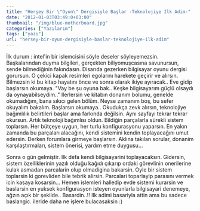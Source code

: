 ```yaml
---
title: "Herşey Bir \"Oyun\" Dergisiyle Başlar -Teknolojiye Ilk Adim-"
date: "2012-01-03T03:49:0+03:00"
thumbnail: "/img/blue-motherboard.jpg"
categories: ["Yazılarım"]
tags: ["yazı"]
url: "hersey-bir-oyun-dergisiyle-baslar-teknolojiye-ilk-adim"
---
```


<p>
İlk durum : intel'in bir islemcisini söyle deseler söyleyemezsin. Başkalarından duyma bilgileri, gerçekten biliyomuşcasına savunursun, sende bilmediǧinin fakındasın.
Disarıda gezerken bilgisayar oyunu dergisi gorursun. O çekici kapak resimleri egolarını harekete geçirir ve alırsın. Bilmezsin ki bu kitap hayatını önce ve sonra olarak ikiye ayıracak.. Eve gidip başlarsın okumaya. "Vay be şu oyuna bak.. Keşke bilgisayarım güçlü olsaydı da oynayabilseydim.." Ilerlersin ve kitabın donanım bolumu, genelde okumadıǧım, bana sıkıcı gelen bölüm. Neyse zamanım boş, bu sefer okuyalım bakalım. Başlarsın okumaya.. Okudukça zevk alırsın, teknolojiye baǧımlılık belirtileri başlar ama farkında deǧilsin. Aynı sayfayı tekrar tekrar okursun. Artık teknoloji baǧımlısı oldun. Bildiǧin parçalarla sürekli sistem toplarsın. Her bütçeye uygun, her turlu konfigurasyonu yaparsın. En yakın zamanda bu parçaları alacaǧını, kendi sistemini kendin toplayacaǧını umut edersin. Derken forumlara girmeye başlarsın. Aklına takılan sorular, donanim karşılaştırmaları, sistem önerisi, yardım etme duygusu...
</p>
<p>
Sonra o gün gelmiştir. Ilk defa kendi bilgisayarini toplayacaksın. Gidersin, sistem özelliklerinin yazılı olduǧu kaǧıdı çıkarıp ordaki görevlinin onerilerine kulak asmadan parcalarin olup olmadigina bakarsin. Oyle bir sistem toplarsin ki gorevliden bile tebrik alirsin. Parcalari toparlayip parasını vermek icin kasaya kosarsin... Hemen islemleri halledip evde sistemi kurarsin ve baslarsin en yuksek konfigurasyon isteyen oyunlarla bilgisayari denemeye, aǧzın açık bir şekilde.. Basardin..!! Ilk adimi basariyla attin ama bu sadece baslangic. ileride daha ne işlere bulacasaksin :)
</p>
